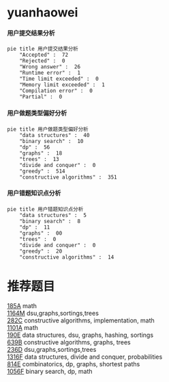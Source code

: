 # yuanhaowei

<!-- tabs:start -->



#### **用户提交结果分析**

```mermaid
pie title 用户提交结果分析
    "Accepted" :  72
    "Rejected" :  0
    "Wrong answer" :  26
    "Runtime error" :  1
    "Time limit exceeded" :  0
    "Memory limit exceeded" :  1
    "Compilation error" :  0
    "Partial" :  0
```

#### **用户做题类型偏好分析**

```mermaid
pie title 用户做题类型偏好分析
    "data structures" :  40
    "binary search" :  10
    "dp" :  56
    "graphs" :  18
    "trees" :  13
    "divide and conquer" :  0
    "greedy" :  514
    "constructive algorithms" :  351
```
#### **用户错题知识点分析**

```mermaid
pie title 用户错题知识点分析
    "data structures" :  5
    "binary search" :  8
    "dp" :  11
    "graphs" :  00
    "trees" :  0
    "divide and conquer" :  0
    "greedy" :  20
    "constructive algorithms" :  14
```



<!-- tabs:end -->
# 推荐题目
[185A](https://codeforces.com/contest/185/problem/A)		math		  
[1164M](https://codeforces.com/contest/1164/problem/M)		dsu,graphs,sortings,trees		  
[282C](https://codeforces.com/contest/282/problem/C)		constructive algorithms,
                        implementation,
                        math		  
[1101A](https://codeforces.com/contest/1101/problem/A)		math		  
[190E](https://codeforces.com/contest/190/problem/E)		data structures,
                        dsu,
                        graphs,
                        hashing,
                        sortings		  
[639B](https://codeforces.com/contest/639/problem/B)		constructive algorithms,
                        graphs,
                        trees		  
[236D](https://codeforces.com/contest/236/problem/D)		dsu,graphs,sortings,trees		  
[1316F](https://codeforces.com/contest/1316/problem/F)		data structures,
                        divide and conquer,
                        probabilities		  
[814E](https://codeforces.com/contest/814/problem/E)		combinatorics,
                        dp,
                        graphs,
                        shortest paths		  
[1056F](https://codeforces.com/contest/1056/problem/F)		binary search,
                        dp,
                        math		  

